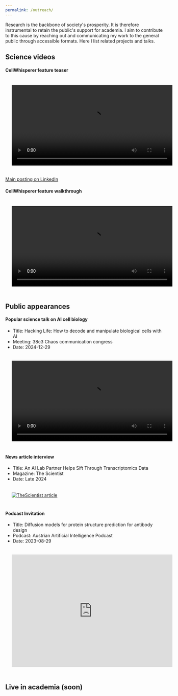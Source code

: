 ```yaml
---
permalink: /outreach/
---
```


<style>
    .video-wrapper {
        cursor: pointer;
        position: relative;
        width: 100%;
        max-width: 800px;
        margin: 15xp 0;
        padding: 20px;
    }
    .video-wrapper video {
        width: 100%;
        display: block;
    }
</style>

Research is the backbone of society's prosperity. It is therefore instrumental to retain the public's support for academia. I aim to contribute to this cause by reaching out and communicating my work to the general public through accessible formats. Here I list related projects and talks.

## Science videos

#### CellWhisperer feature teaser

<div class="video-wrapper" style="cursor: pointer; position: relative; width: 100%; max-width: 800px; margin: auto;">
    <video width="100%" controls style="width: 100%; display: block;">
        <source src="https://medical-epigenomics.org/papers/schaefer2024/video/LinkedIn_video_v5_1920x1067.mp4" type="video/mp4">
        Your browser does not support the video tag.
    </video>
</div>

[Main posting on LinkedIn](https://www.linkedin.com/posts/christoph-bock_wanna-talk-to-your-cells-try-out-cellwhisperer-activity-7252972812900966400-YoZC?utm_source=share&utm_medium=member_desktop)

#### CellWhisperer feature walkthrough

<div class="video-wrapper" style="cursor: pointer; position: relative; width: 100%; max-width: 800px; margin: auto;">
    <video width="100%" controls style="width: 100%; display: block;">
        <source src="https://medical-epigenomics.org/papers/schaefer2024/video/Main%20v1%20HighRes.mp4" type="video/mp4">
        Your browser does not support the video tag.
    </video>
</div>
<!-- TODO link supp. figure of publication -->

## Public appearances

#### Popular science talk on AI cell biology

- Title: Hacking Life: How to decode and manipulate biological cells with AI
- Meeting: 38c3 Chaos communication congress 
- Date: 2024-12-29

<div class="video-wrapper">
  <video width="100%" controls>
      <source src="https://cdn.media.ccc.de/congress/2024/webm-hd/38c3-448-eng-deu-fra-Hacking_Life_How_to_decode_and_manipulate_biological_cells_with_AI_webm-hd.webm" type="video/mp4">
      Your browser does not support the video tag.
  </video>
</div>

#### News article interview

- Title: An AI Lab Partner Helps Sift Through Transcriptomics Data
- Magazine: The Scientist
- Date: Late 2024

<a href="https://www.the-scientist.com/an-ai-lab-partner-helps-sift-through-transcriptomics-data-72415">
  <img src="{{ site.baseurl }}/static/assets/img/thescientist_cw_teaser.png" style="padding: 20px;" alt="TheScientist article">
</a>

#### Podcast Invitation

- Title: Diffusion models for protein structure prediction for antibody design
- Podcast: Austrian Artificial Intelligence Podcast 
- Date: 2023-08-29

<iframe style="padding:20px; border-radius:12px" src="https://open.spotify.com/embed/episode/5c2x6B0fHq4DaI1sd4FjfD?utm_source=generator&theme=0" width="100%" height="352" frameBorder="0" allowfullscreen="" allow="autoplay; clipboard-write; encrypted-media; fullscreen; picture-in-picture" loading="lazy"></iframe>

## Live in academia (soon)


<!-- - The AI Institute one -->
<!-- - Lab retreat video -->
